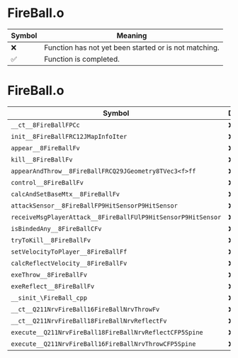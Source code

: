 # FireBall.o
| Symbol | Meaning 
| ------------- | ------------- 
| :x: | Function has not yet been started or is not matching. 
| :white_check_mark: | Function is completed. 


# FireBall.o
| Symbol | Decompiled? |
| ------------- | ------------- |
| `__ct__8FireBallFPCc` | :x: |
| `init__8FireBallFRC12JMapInfoIter` | :x: |
| `appear__8FireBallFv` | :x: |
| `kill__8FireBallFv` | :x: |
| `appearAndThrow__8FireBallFRCQ29JGeometry8TVec3<f>ff` | :x: |
| `control__8FireBallFv` | :x: |
| `calcAndSetBaseMtx__8FireBallFv` | :x: |
| `attackSensor__8FireBallFP9HitSensorP9HitSensor` | :x: |
| `receiveMsgPlayerAttack__8FireBallFUlP9HitSensorP9HitSensor` | :x: |
| `isBindedAny__8FireBallCFv` | :x: |
| `tryToKill__8FireBallFv` | :x: |
| `setVelocityToPlayer__8FireBallFf` | :x: |
| `calcReflectVelocity__8FireBallFv` | :x: |
| `exeThrow__8FireBallFv` | :x: |
| `exeReflect__8FireBallFv` | :x: |
| `__sinit_\FireBall_cpp` | :x: |
| `__ct__Q211NrvFireBall16FireBallNrvThrowFv` | :x: |
| `__ct__Q211NrvFireBall18FireBallNrvReflectFv` | :x: |
| `execute__Q211NrvFireBall18FireBallNrvReflectCFP5Spine` | :x: |
| `execute__Q211NrvFireBall16FireBallNrvThrowCFP5Spine` | :x: |
